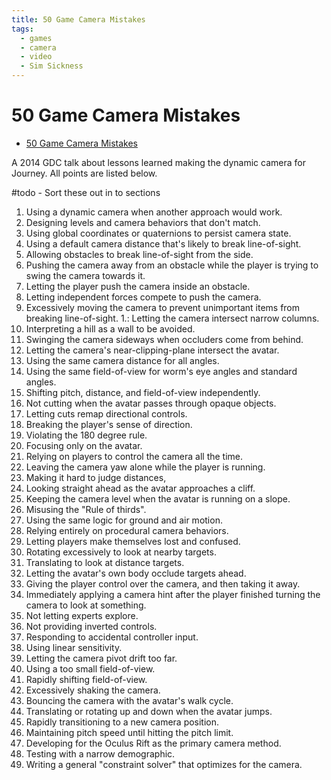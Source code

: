 ```yaml
---
title: 50 Game Camera Mistakes
tags:
  - games
  - camera
  - video
  - Sim Sickness
---
```


# 50 Game Camera Mistakes

* [50 Game Camera Mistakes](https://www.youtube.com/watch?v=C7307qRmlMI)

A 2014 GDC talk about lessons learned making the dynamic camera for Journey. All points are listed below.

\#todo - Sort these out in to sections

1. Using a dynamic camera when another approach would work. 
1. Designing levels and camera behaviors that don't match. 
1. Using global coordinates or quaternions to persist camera state. 
1. Using a default camera distance that's likely to break line-of-sight. 
1. Allowing obstacles to break line-of-sight from the side. 
1. Pushing the camera away from an obstacle while the player is trying to swing the camera towards it. 
1. Letting the player push the camera inside an obstacle. 
1. Letting independent forces compete to push the camera. 
1. Excessively moving the camera to prevent unimportant items from breaking line-of-sight. 
   1.: Letting the camera intersect narrow columns. 
1. Interpreting a hill as a wall to be avoided. 
1. Swinging the camera sideways when occluders come from behind. 
1. Letting the camera's near-clipping-plane intersect the avatar. 
1. Using the same camera distance for all angles. 
1. Using the same field-of-view for worm's eye angles and standard angles. 
1. Shifting pitch, distance, and field-of-view independently. 
1. Not cutting when the avatar passes through opaque objects.
1. Letting cuts remap directional controls. 
1. Breaking the player's sense of direction. 
1. Violating the 180 degree rule.
1. Focusing only on the avatar.
1. Relying on players to control the camera all the time. 
1. Leaving the camera yaw alone while the player is running. 
1. Making it hard to judge distances, 
1. Looking straight ahead as the avatar approaches a cliff. 
1. Keeping the camera level when the avatar is running on a slope. 
1. Misusing the "Rule of thirds". 
1. Using the same logic for ground and air motion. 
1. Relying entirely on procedural camera behaviors. 
1. Letting players make themselves lost and confused. 
1. Rotating excessively to look at nearby targets. 
1. Translating to look at distance targets. 
1. Letting the avatar's own body occlude targets ahead. 
1. Giving the player control over the camera, and then taking it away. 
1. Immediately applying a camera hint after the player finished turning the camera to look at something. 
1. Not letting experts explore. 
1. Not providing inverted controls. 
1. Responding to accidental controller input. 
1. Using linear sensitivity. 
1. Letting the camera pivot drift too far. 
1. Using a too small field-of-view. 
1. Rapidly shifting field-of-view.
1. Excessively shaking the camera. 
1. Bouncing the camera with the avatar's walk cycle. 
1. Translating or rotating up and down when the avatar jumps. 
1. Rapidly transitioning to a new camera position. 
1. Maintaining pitch speed until hitting the pitch limit. 
1. Developing for the Oculus Rift as the primary camera method. 
1. Testing with a narrow demographic.
1. Writing a general "constraint solver" that optimizes for the camera.
